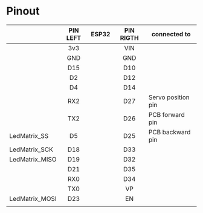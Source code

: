 Pinout
======
|      | PIN LEFT | ESP32 | PIN RIGTH |       connected to       |
| ---- | :------: | :---: | :-------: | ------------ |
|      |   3v3    |       |    VIN    |              |
|      |   GND    |       |    GND    |              |
|      |   D15    |       |    D10    |              |
|      |    D2    |       |    D12    |       |
|      |    D4    |       |    D14    |      |
|      |   RX2    |       |    D27    | Servo position pin |
|      |   TX2    |       |    D26    | PCB forward pin |
| LedMatrix_SS |    D5    |       |    D25    | PCB backward pin |
| LedMatrix_SCK |   D18    |       |    D33    |              |
| LedMatrix_MISO |   D19    |       |    D32    |              |
|      |   D21    |       |    D35    |              |
|      |   RX0    |       |    D34    |              |
|      |   TX0    |       |    VP     |              |
| LedMatrix_MOSI |   D23    |       |    EN     |              |
|      |          |       |           |              |
